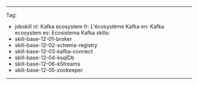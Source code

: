 
---
Tag: 
- jobskill
nl: Kafka ecosystem
fr: L'écosystème Kafka
en: Kafka ecosystem
es: Ecosistema Kafka
skills:
- skill-base-12-01-broker
- skill-base-12-02-schema-registry
- skill-base-12-03-kafka-connect
- skill-base-12-04-ksqlDb
- skill-base-12-06-kStreams
- skill-base-12-05-zookeeper
---


